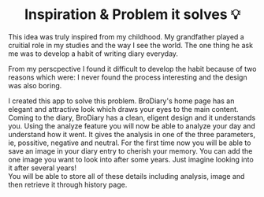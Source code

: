 <h1 align='center'> Inspiration & Problem it solves 💡 </h1>
<p>This idea was truly inspired from my childhood. My grandfather played a cruitial role in my studies and the way I see the world. The one thing he ask me was to develop a habit of writing diary everyday. </p>

<p>From my perscpective I found it difficult to develop the habit because of two reasons which were: I never found the process interesting and the design was also boring.
</p>
<p>I created this app to solve this problem. BroDiary's home page has an elegant and attractive look which draws your eyes to the main content. <br>
Coming to the diary, BroDiary has a clean, eligent design and it understands you. Using the analyze feature you will now be able to analyze your day and understand how it went. It gives the analysis in one of the three parameters, ie, possitive, negative and neutral. For the first time now you will be able to save an image in your diary entry to cherish your memory. You can add the one image you want to look into after some years. Just imagine looking into it after several years! <br>
You will be able to store all of these details including analysis, image and then retrieve it through history page.
 </p>
